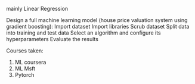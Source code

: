 mainly Linear Regression 

Design a full machine learning model (house price valuation system using gradient boosting):
    Import dataset
    Import libraries
    Scrub dataset
    Split data into training and test data
    Select an algorithm and configure its hyperparameters
    Evaluate the results

Courses taken:
1. ML coursera
2. ML Msft
3. Pytorch 